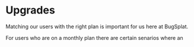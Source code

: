 # Upgrades

Matching our users with the right plan is important for us here at BugSplat. 



For users who are on a monthly plan there are certain senarios where an 

